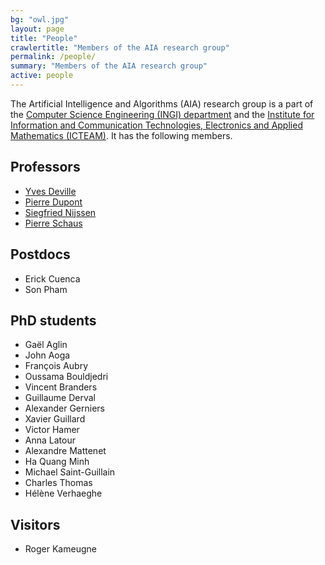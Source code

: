 ```yaml
---
bg: "owl.jpg"
layout: page
title: "People"
crawlertitle: "Members of the AIA research group"
permalink: /people/
summary: "Members of the AIA research group"
active: people
---
```



The Artificial Intelligence and Algorithms (AIA) research group is a part of the [Computer Science Engineering (INGI) department](https://uclouvain.be/fr/instituts-recherche/icteam/ingi) and the [Institute for Information and Communication Technologies, Electronics and Applied Mathematics (ICTEAM)](https://uclouvain.be/fr/node/1991). It has the following members.

Professors
----------

* [Yves Deville](https://www.info.ucl.ac.be/~yde/)
* [Pierre Dupont](https://www.info.ucl.ac.be/~pdupont/)
* [Siegfried Nijssen](https://www.info.ucl.ac.be/~snijssen/)
* [Pierre Schaus](https://www.info.ucl.ac.be/~pschaus/)

Postdocs
--------

* Erick Cuenca 
* Son Pham

PhD students
------------

* Gaël Aglin
* John Aoga
* François Aubry
* Oussama Bouldjedri
* Vincent Branders
* Guillaume Derval
* Alexander Gerniers
* Xavier Guillard
* Victor Hamer
* Anna Latour
* Alexandre Mattenet
* Ha Quang Minh 
* Michael Saint-Guillain
* Charles Thomas 
* Hélène Verhaeghe

Visitors
--------

* Roger Kameugne
